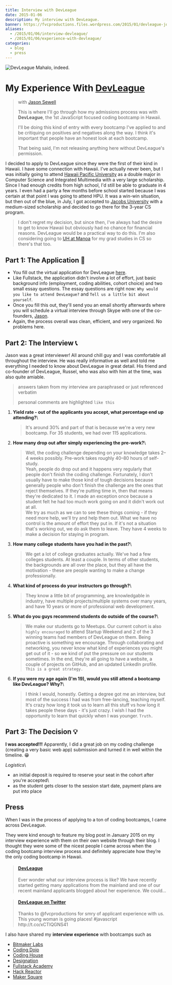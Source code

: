 ```yaml
---
title: Interview with DevLeague
date: 2015-01-06
description: My interview with DevLeague.
banner: https://fvcproductions.files.wordpress.com/2015/01/devleague-join-the-movement-learn-to-code-in-hawaii.png?w=1024&h=435&crop=1
aliases:
  - /2015/01/06/interview-devleague/
  - /2015/01/06/experience-with-devleague/
categories:
  - blog
  - press
---
```


![DevLeague](https://fvcproductions.files.wordpress.com/2015/01/devleague2.jpg) Mahalo, indeed.

# My Experience With [DevLeague](https://www.devleague.com 'DevLeague')

> with [Jason Sewell](https://www.linkedin.com/in/jasonsewell 'Jason Sewell')
>
> This is where I'll go through how my admissions process was with **DevLeague**, the 1st JavaScript focused coding bootcamp in Hawaii.
>
> I'll be doing this kind of entry with every bootcamp I've applied to and be critiquing on positives and negatives along the way. I think it's important that people have an honest look at each bootcamp.
>
> That being said, I'm not releasing anything here without DevLeague's permission.

I decided to apply to DevLeague since they were the first of their kind in Hawaii. I have some connection with Hawaii. I've actually never been, but I was initially going to attend [Hawaii Pacific University](https://www.hpu.edu 'HPU') as a double major in Computer Science and Integrated Multimedia with a very large scholarship. Since I had enough credits from high school, I'd still be able to graduate in 4 years. I even had a party a few months before school started because I was certain at that point I was going to attend HPU. It was a win-win situation, but then out of the blue, in July, I got accepted to [Jacobs University](https://www.jacobs-university.de 'Jacobs University') with a medium-sized scholarship and decided to go there for the 3-year CS program.

> I don't regret my decision, but since then, I've always had the desire to get to know Hawaii but obviously had no chance for financial reasons. DevLeague would be a practical way to do this. I'm also considering going to [UH at Manoa](https://www.ics.hawaii.edu 'UH@Manoa CS') for my grad studies in CS so there's that too.

## Part 1: The Application 📝

- You fill out the virtual application for DevLeague [here](https://www.devleague.com/apply 'Apply to DevLeague').
- Like Fullstack, the application didn't involve a lot of effort, just basic background info (employment, coding abilities, cohort choice) and two small essay questions. The essay questions are right now: `Why would you like to attend DevLeague?` and `Tell us a little bit about yourself`.
- Once you fill this out, they'll send you an email shortly afterwards where you will schedule a virtual interview through Skype with one of the co-founders, [Jason](https://twitter.com/sewell_jason 'Jason - Twitter').
- Again, the process overall was clean, efficient, and very organized. No problems here.

## Part 2: The Interview 📞

Jason was a great interviewer! All around chill guy and I was comfortable all throughout the interview. He was really informative as well and told me everything I needed to know about DevLeague in great detail. His friend and co-founder of DevLeague, Russel, who was also with him at the time, was also quite amiable.

> answers taken from my interview are paraphrased or just referenced verbatim
>
> personal comments are highlighted `like this`

1.  **Yield rate - out of the applicants you accept, what percentage end up attending?**\

    > It's around 30% and part of that is because we're a very new bootcamp. For 35 students, we had over 115 applications.

2.  **How many drop out after simply experiencing the pre-work?**\

    > Well, the coding challenge depending on your knowledge takes 2–4 weeks possibly. Pre-work takes roughly 40–80 hours of self-study.\
    > Yeah, people do drop out and it happens very regularly that people don't finish the coding challenge. Fortunately, I don't usually have to make those kind of tough decisions because generally people who don't finish the challenge are the ones that reject themselves. If they're putting time in, then that means they're dedicated to it. I made an exception once because a student felt he had too much work going on and it didn't work out at all.\
    > We try as much as we can to see these things coming - if they need more help, we'll try and help them out. What we have no control is the amount of effort they put in. If it's not a situation that's working out, we do ask them to leave. They have 4 weeks to make a decision for staying in program.

3.  **How many college students have you had in the past?**\

    > We get a lot of college graduates actually. We've had a few colleges students. At least a couple. In terms of other students, the backgrounds are all over the place, but they all have the motivation - these are people wanting to make a change professionally.

4.  **What kind of process do your instructors go through?**\

    > They know a little bit of programming, are knowledgable in industry, have multiple projects/multiple systems over many years, and have 10 years or more of professional web development.

5.  **What do you guys recommend students do outside of the course?**\

    > We make our students go to Meetups. Our current cohort is also `highly encouraged` to attend Startup Weekend and 2 of the 3 winning teams had members of DevLeague on them. Being proactive is something we encourage. Through collaborating and networking, you never know what kind of experiences you might get out of it - so we kind of put the pressure on our students sometimes. In the end, they're all going to have a website, a couple of projects on GitHub, and an updated LinkedIn profile. `This is a great strategy.`

6.  **If you were my age again (I'm 19), would you still attend a bootcamp like DevLeague? Why?**\

    > I think I would, honestly. Getting a degree got me an interview, but most of the success I had was from free-lancing, teaching myself. It's crazy how long it took us to learn all this stuff vs how long it takes people these days - it's just crazy. I wish I had the opportunity to learn that quickly when I was younger. `Truth.`

## Part 3: The Decision 💡

**I was accepted!!!** Apparently, I did a great job on my coding challenge (creating a very basic web app) submission and turned it in well within the timeline. 😁

_Logistics_\

- an initial deposit is required to reserve your seat in the cohort after you're accepted\
- as the student gets closer to the session start date, payment plans are put into place

## Press

When I was in the process of applying to a ton of coding bootcamps, I came
across DevLeague.

They were kind enough to feature my blog post in January 2015 on my interview experience
with them on their own website through their blog. I thought they were
some of the nicest people I came across when the coding bootcamp interview
process and definitely appreciate how they’re the only coding bootcamp in
Hawaii.

<blockquote class="embedly-card"><h4><a href="https://www.facebook.com/permalink.php?story_fbid=702971763154795&id=419352214850086">DevLeague</a></h4><p>Ever wonder what our interview process is like? We have recently started getting many applications from the mainland and one of our recent mainland applicants blogged about her experience. We could...</p></blockquote>
<script async src="//cdn.embedly.com/widgets/platform.js" charset="UTF-8"></script>

<blockquote class="embedly-card"><h4><a href="http://twitter.com/devleaguehawaii/status/556569297133510656">DevLeague on Twitter</a></h4><p>Thanks to @fvcproductions for smry of applicant experience with us. This young woman is going places! #javascript http://t.co/xCTIQGNS41</p></blockquote>
<script async src="//cdn.embedly.com/widgets/platform.js" charset="UTF-8"></script>

I also have shared my **interview experience** with bootcamps such as

- [Bitmaker Labs](/2014/03/12/interview-bitmaker-labs/ 'Bitmaker Labs')
- [Coding Dojo](/2015/01/06/interview-coding-dojo/ 'Coding Dojo')
- [Coding House](/2015/01/06/coding-house-interview/ 'Interview with Coding House 🏠')
- [Designation](/2015/01/06/interview-with-designation/ 'Interview with Designation 🎨')
- [Fullstack Academy](/2014/12/28/my-experience-with-fullstack-academy-of-code/ 'My Experience with Fullstack Academy of Code 💻')
- [Hack Reactor](/2015/01/05/questioning-hack-reactor/ 'Questioning Hack Reactor 🔑')
- [Maker Square](/2015/01/14/my-experience-with-makersquare-%f0%9f%92/ 'My Experience with MakerSquare 💻')

